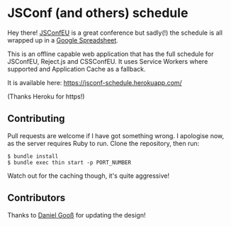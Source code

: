 # JSConf (and others) schedule

Hey there! [JSConfEU](http://jsconf.eu) is a great conference but sadly(!) the schedule is all wrapped up in a [Google Spreadsheet](http://2015.jsconf.eu/news/2015/09/14/talk-schedule/).

This is an offline capable web application that has the full schedule for JSConfEU, Reject.js and CSSConfEU. It uses Service Workers where supported and Application Cache as a fallback.

It is available here: https://jsconf-schedule.herokuapp.com/

(Thanks Heroku for https!)

## Contributing

Pull requests are welcome if I have got something wrong. I apologise now, as the server requires Ruby to run. Clone the repository, then run:

```shell
$ bundle install
$ bundle exec thin start -p PORT_NUMBER
```

Watch out for the caching though, it's quite aggressive!

## Contributors

Thanks to [Daniel Gooß](https://github.com/Dangoo) for updating the design!
